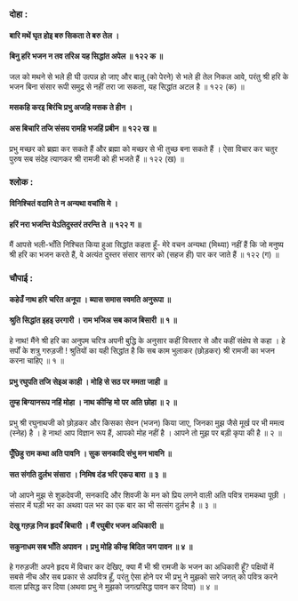 ### दोहा :

#### बारि मथें घृत होइ बरु सिकता ते बरु तेल ।
#### बिनु हरि भजन न तव तरिअ यह सिद्धांत अपेल ॥ १२२ क ॥

जल को मथने से भले ही घी उत्पन्न हो जाए और बालू (को पेरने) से भले ही तेल निकल आवे, परंतु श्री हरि के भजन बिना संसार रूपी समुद्र से नहीं तरा जा सकता, यह सिद्धांत अटल है ॥ १२२ (क) ॥

#### मसकहि करइ बिरंचि प्रभु अजहि मसक ते हीन ।
#### अस बिचारि तजि संसय रामहि भजहिं प्रबीन ॥ १२२ ख ॥

प्रभु मच्छर को ब्रह्मा कर सकते हैं और ब्रह्मा को मच्छर से भी तुच्छ बना सकते हैं । ऐसा विचार कर चतुर पुरुष सब संदेह त्यागकर श्री रामजी को ही भजते हैं ॥ १२२ (ख) ॥

### श्लोक :

#### विनिश्चितं वदामि ते न अन्यथा वचांसि मे ।
#### हरिं नरा भजन्ति येऽतिदुस्तरं तरन्ति ते ॥ १२२ ग ॥

मैं आपसे भली-भाँति निश्चित किया हुआ सिद्धांत कहता हूँ- मेरे वचन अन्यथा (मिथ्या) नहीं हैं कि जो मनुष्य श्री हरि का भजन करते हैं, वे अत्यंत दुस्तर संसार सागर को (सहज ही) पार कर जाते हैं ॥ १२२ (ग) ॥

### चौपाई :

#### कहेउँ नाथ हरि चरित अनूपा । ब्यास समास स्वमति अनुरूपा ॥
#### श्रुति सिद्धांत इहइ उरगारी । राम भजिअ सब काज बिसारी ॥ १ ॥

हे नाथ! मैंने श्री हरि का अनुपम चरित्र अपनी बुद्धि के अनुसार कहीं विस्तार से और कहीं संक्षेप से कहा । हे सर्पों के शत्रु गरुड़जी ! श्रुतियों का यही सिद्धांत है कि सब काम भुलाकर (छोड़कर) श्री रामजी का भजन करना चाहिए ॥ १ ॥

#### प्रभु रघुपति तजि सेइअ काही । मोहि से सठ पर ममता जाही ॥
#### तुम्ह बिग्यानरूप नहिं मोहा । नाथ कीन्हि मो पर अति छोहा ॥ २ ॥

प्रभु श्री रघुनाथजी को छो़ड़कर और किसका सेवन (भजन) किया जाए, जिनका मुझ जैसे मूर्ख पर भी ममत्व (स्नेह) है । हे नाथ! आप विज्ञान रूप हैं, आपको मोह नहीं है । आपने तो मुझ पर बड़ी कृपा की है ॥ २ ॥

#### पूँछिहु राम कथा अति पावनि । सुक सनकादि संभु मन भावनि ॥
#### सत संगति दुर्लभ संसारा । निमिष दंड भरि एकउ बारा ॥ ३ ॥

जो आपने मुझ से शुकदेवजी, सनकादि और शिवजी के मन को प्रिय लगने वाली अति पवित्र रामकथा पूछी । संसार में घड़ी भर का अथवा पल भर का एक बार का भी सत्संग दुर्लभ है ॥ ३ ॥

#### देखु गरु़ड़ निज हृदयँ बिचारी । मैं रघुबीर भजन अधिकारी ॥
#### सकुनाधम सब भाँति अपावन । प्रभु मोहि कीन्ह बिदित जग पावन ॥ ४ ॥

हे गरुड़जी! अपने हृदय में विचार कर देखिए, क्या मैं भी श्री रामजी के भजन का अधिकारी हूँ? पक्षियों में सबसे नीच और सब प्रकार से अपवित्र हूँ, परंतु ऐसा होने पर भी प्रभु ने मुझको सारे जगत् को पवित्र करने वाला प्रसिद्ध कर दिया (अथवा प्रभु ने मुझको जगत्प्रसिद्ध पावन कर दिया) ॥ ४ ॥